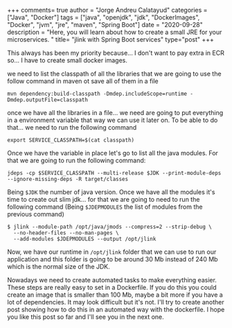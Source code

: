 +++
comments= true
author = "Jorge Andreu Calatayud"
categories = ["Java", "Docker"]
tags = ["java", "openjdk", "jdk", "DockerImages", "Docker", "jvm", "jre", "maven", "Spring Boot"]
date = "2020-09-28"
description = "Here, you will learn about how to create a small JRE for your microservices. "
title= "jlink with Spring Boot services"
type="post"
+++

This always has been my priority because... I don't want to pay extra in ECR so... I have to create small docker images.

we need to list the classpath of all the libraries that we are going to use the follow command in maven ot save all of them in a file

```shell
mvn dependency:build-classpath -Dmdep.includeScope=runtime -Dmdep.outputFile=classpath
```

once we have all the libraries in a file... we need are going to put everything in a environment variable that way we can use it later on. To be able to do that... we need to run the following command

```shell
export SERVICE_CLASSPATH=$(cat classpath)
```

Once we have the variable in place let's go to list all the java modules. For that we are going to run the following command:
```shell
jdeps -cp $SERVICE_CLASSPATH --multi-release $JDK --print-module-deps --ignore-missing-deps -R target/classes
```
Being `$JDK` the number of java version. Once we have all the modules it's time to create out slim jdk... for that we are going to need to run the following command (Being `$JDEPMODULES` the list of modules from the previous command)

```Shell script
$ jlink --module-path /opt/java/jmods --compress=2 --strip-debug \
  --no-header-files --no-man-pages \
  --add-modules $JDEPMODULES --output /opt/jlink 
```

Now, we have our runtime in `/opt/jlink` folder that we can use to run our application and this folder is going to be around 30 Mb instead of 240 Mb which is the normal size of the JDK. 

Nowadays we need to create automated tasks to make everything easier. These steps are really easy to set in a Dockerfile. If you do this you could create an image that is smaller than 100 Mb, maybe a bit more if you have a lot of dependencies. It may look difficult but it's not. I'll try to create another post showing how to do this in an automated way with the dockerfile. I hope you like this post so far and I'll see you in the next one. 


